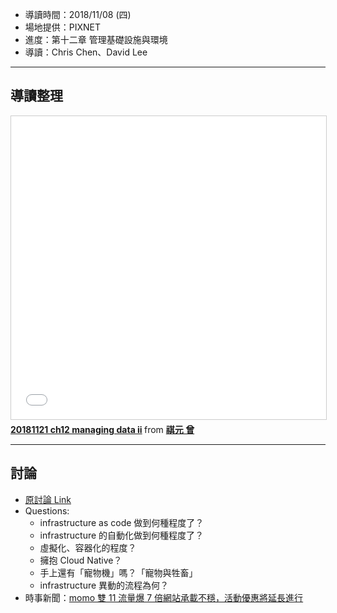 
* 導讀時間：2018/11/08 (四)
* 場地提供：PIXNET
* 進度：第十二章 管理基礎設施與環境
* 導讀：Chris Chen、David Lee

---
## 導讀整理

<iframe src="//www.slideshare.net/slideshow/embed_code/key/sv8v42cnREvpia" width="595" height="485" frameborder="0" marginwidth="0" marginheight="0" scrolling="no" style="border:1px solid #CCC; border-width:1px; margin-bottom:5px; max-width: 100%;" allowfullscreen> </iframe> <div style="margin-bottom:5px"> <strong> <a href="//www.slideshare.net/cytseng999/20181121-ch12-managing-data-ii" title="20181121 ch12 managing data ii" target="_blank">20181121 ch12 managing data ii</a> </strong> from <strong><a href="//www.slideshare.net/cytseng999" target="_blank">祺元 曾</a></strong> </div>



---

## 討論

* [原討論 Link](https://www.facebook.com/groups/sre.taiwan/permalink/1180308668801702/)
* Questions:
    - infrastructure as code 做到何種程度了？
    - infrastructure 的自動化做到何種程度了？
    - 虛擬化、容器化的程度？
    - 擁抱 Cloud Native？
    - 手上還有「寵物機」嗎？「寵物與牲畜」
    - infrastructure 異動的流程為何？
* 時事新聞：[momo 雙 11 流量爆 7 倍網站承載不穩，活動優惠將延長進行](http://technews.tw/2018/11/11/momo-2018-11-11-online-shopping-festival/)